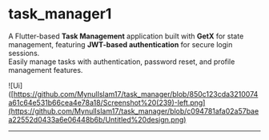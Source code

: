 # task_manager1

A Flutter-based **Task Management** application built with **GetX** for state management, featuring **JWT-based authentication** for secure login sessions.  
Easily manage tasks with authentication, password reset, and profile management features.


![Ui]([https://github.com/MynulIslam17/task_manager/blob/850c123cda3210074a61c64e531b66cea4e78a18/Screenshot%20(239)-left.png](https://github.com/MynulIslam17/task_manager/blob/c094781afa02a57baea22552d0433a6e06448b6b/Untitled%20design.png)


---


